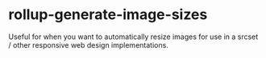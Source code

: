# rollup-generate-image-sizes

Useful for when you want to automatically resize images for use in a srcset / other responsive web design implementations.
